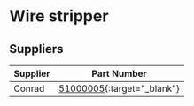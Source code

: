 # Wire stripper



## Suppliers

|Supplier |Part Number|
|---|---|
|Conrad|[51000005](https://www.conrad.fr/fr/p/denudeur-de-fil-weicon-tools-no-5-51000005-0-2-a-6-mm-awg-10-a-24-1-pc-s-804037.html){:target="_blank"}|
